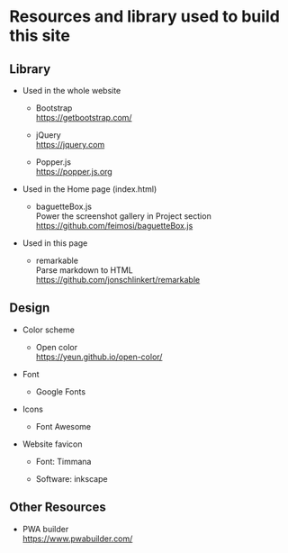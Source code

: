 # Resources and library used to build this site

## Library

- Used in the whole website

  - Bootstrap  
    <https://getbootstrap.com/>

  - jQuery  
    <https://jquery.com>

  - Popper.js  
    <https://popper.js.org>

- Used in the Home page (index.html)

  - baguetteBox.js  
    Power the screenshot gallery in Project section  
    <https://github.com/feimosi/baguetteBox.js>

- Used in this page

  - remarkable  
    Parse markdown to HTML  
    <https://github.com/jonschlinkert/remarkable>

## Design

- Color scheme

  - Open color  
    <https://yeun.github.io/open-color/>

- Font

  - Google Fonts

- Icons

  - Font Awesome

- Website favicon

  - Font: Timmana

  - Software: inkscape

## Other Resources

- PWA builder  
  <https://www.pwabuilder.com/>
